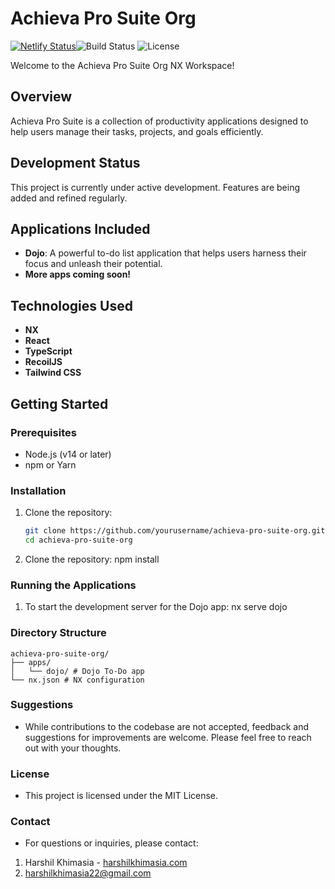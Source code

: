 # Achieva Pro Suite Org

[![Netlify Status](https://api.netlify.com/api/v1/badges/e8020589-4dbe-44e6-a5eb-21d4e64bc351/deploy-status)](https://app.netlify.com/sites/achieva-dojo/deploys)![Build Status](https://img.shields.io/badge/build-passing-brightgreen) ![License](https://img.shields.io/badge/license-MIT-blue)

Welcome to the Achieva Pro Suite Org NX Workspace!

## Overview

Achieva Pro Suite is a collection of productivity applications designed to help users manage their tasks, projects, and goals efficiently.

## Development Status

This project is currently under active development. Features are being added and refined regularly.

## Applications Included

- **Dojo**: A powerful to-do list application that helps users harness their focus and unleash their potential.
- **More apps coming soon!**

## Technologies Used

- **NX**
- **React**
- **TypeScript**
- **RecoilJS**
- **Tailwind CSS**

## Getting Started

### Prerequisites

- Node.js (v14 or later)
- npm or Yarn

### Installation

1. Clone the repository:

   ```bash
   git clone https://github.com/yourusername/achieva-pro-suite-org.git
   cd achieva-pro-suite-org
   ```

2. Clone the repository:
   npm install

### Running the Applications

1. To start the development server for the Dojo app:
   nx serve dojo

### Directory Structure

```
achieva-pro-suite-org/
├── apps/
│   └── dojo/ # Dojo To-Do app
└── nx.json # NX configuration
```

### Suggestions

- While contributions to the codebase are not accepted, feedback and suggestions for improvements are welcome. Please feel free to reach out with your thoughts.

### License

- This project is licensed under the MIT License.

### Contact

- For questions or inquiries, please contact:
  
1. Harshil Khimasia - [harshilkhimasia.com](http://harshilkhimasia.com)
2. harshilkhimasia22@gmail.com

